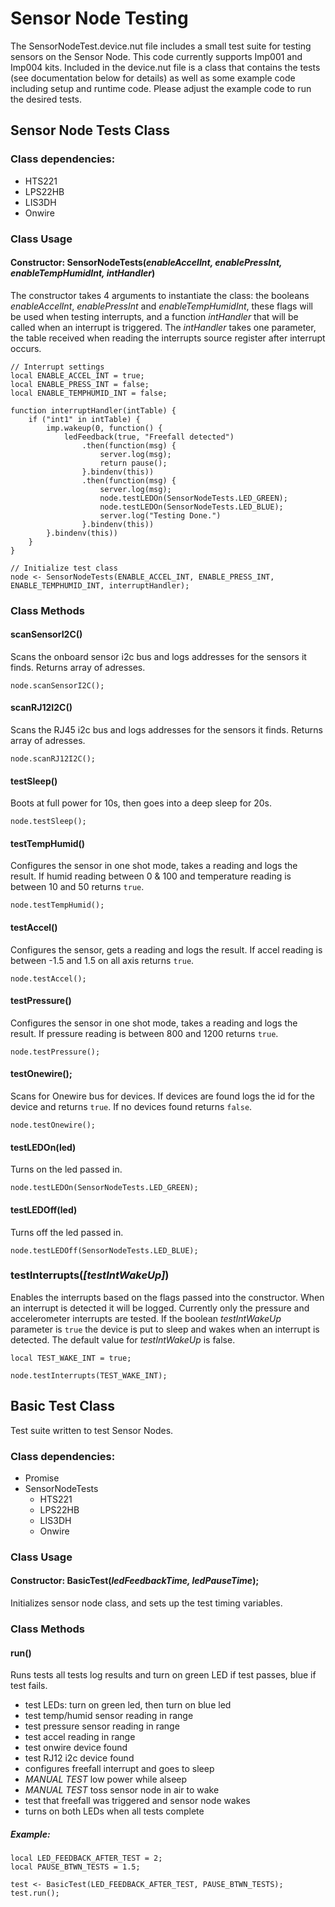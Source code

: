 # Sensor Node Testing

The SensorNodeTest.device.nut file includes a small test suite for testing sensors on the Sensor Node. This code currently supports Imp001 and Imp004 kits. Included in the device.nut file is a class that contains the tests (see documentation below for details) as well as some example code including setup and runtime code.  Please adjust the example code to run the desired tests.

## Sensor Node Tests Class

### Class dependencies:

* HTS221
* LPS22HB
* LIS3DH
* Onwire

### Class Usage

#### Constructor: SensorNodeTests(*enableAccelInt, enablePressInt, enableTempHumidInt, intHandler*)

The constructor takes 4 arguments to instantiate the class: the booleans *enableAccelInt*, *enablePressInt* and *enableTempHumidInt*, these flags will be used when testing interrupts, and a function *intHandler* that will be called when an interrupt is triggered.  The *intHandler* takes one parameter, the table received when reading the interrupts source register after interrupt occurs.

```
// Interrupt settings
local ENABLE_ACCEL_INT = true;
local ENABLE_PRESS_INT = false;
local ENABLE_TEMPHUMID_INT = false;

function interruptHandler(intTable) {
    if ("int1" in intTable) {
        imp.wakeup(0, function() {
            ledFeedback(true, "Freefall detected")
                .then(function(msg) {
                    server.log(msg);
                    return pause();
                }.bindenv(this))
                .then(function(msg) {
                    server.log(msg);
                    node.testLEDOn(SensorNodeTests.LED_GREEN);
                    node.testLEDOn(SensorNodeTests.LED_BLUE);
                    server.log("Testing Done.")
                }.bindenv(this))
        }.bindenv(this))
    }
}

// Initialize test class
node <- SensorNodeTests(ENABLE_ACCEL_INT, ENABLE_PRESS_INT, ENABLE_TEMPHUMID_INT, interruptHandler);
```

### Class Methods

#### scanSensorI2C()

Scans the onboard sensor i2c bus and logs addresses for the sensors it finds. Returns array of adresses.

```
node.scanSensorI2C();
```

#### scanRJ12I2C()

Scans the RJ45 i2c bus and logs addresses for the sensors it finds. Returns array of adresses.

```
node.scanRJ12I2C();
```

#### testSleep()

Boots at full power for 10s, then goes into a deep sleep for 20s.

```
node.testSleep();
```

#### testTempHumid()

Configures the sensor in one shot mode, takes a reading and logs the result. If humid reading between 0 & 100 and temperature reading is between 10 and 50 returns `true`.

```
node.testTempHumid();
```

#### testAccel()

Configures the sensor, gets a reading and logs the result.  If accel reading is between -1.5 and 1.5 on all axis returns `true`.

```
node.testAccel();
```

#### testPressure()

Configures the sensor in one shot mode, takes a reading and logs the result. If pressure reading is between 800 and 1200 returns `true`.

```
node.testPressure();
```


#### testOnewire();

Scans for Onewire bus for devices.  If devices are found logs the id for the device and returns `true`.  If no devices found returns `false`.

```
node.testOnewire();
```

#### testLEDOn(led)

Turns on the led passed in.

```
node.testLEDOn(SensorNodeTests.LED_GREEN);
```

#### testLEDOff(led)

Turns off the led passed in.

```
node.testLEDOff(SensorNodeTests.LED_BLUE);
```

### testInterrupts(*[testIntWakeUp]*)

Enables the interrupts based on the flags passed into the constructor. When an interrupt is detected it will be logged. Currently only the pressure and accelerometer interrupts are tested. If the boolean *testIntWakeUp* parameter is `true` the device is put to sleep and wakes when an interrupt is detected. The default value for *testIntWakeUp* is false.

```
local TEST_WAKE_INT = true;

node.testInterrupts(TEST_WAKE_INT);
```

## Basic Test Class

Test suite written to test Sensor Nodes.

### Class dependencies:

* Promise
* SensorNodeTests
    * HTS221
    * LPS22HB
    * LIS3DH
    * Onwire

### Class Usage

#### Constructor: BasicTest(*ledFeedbackTime, ledPauseTime*);

Initializes sensor node class, and sets up the test timing variables.

### Class Methods

#### run()

Runs tests all tests log results and turn on green LED if test passes, blue if test fails.

* test LEDs: turn on green led, then turn on blue led
* test temp/humid sensor reading in range
* test pressure sensor reading in range
* test accel reading in range
* test onwire device found
* test RJ12 i2c device found
* configures freefall interrupt and goes to sleep
* *MANUAL TEST* low power while alseep
* *MANUAL TEST* toss sensor node in air to wake
* test that freefall was triggered and sensor node wakes
* turns on both LEDs when all tests complete

##### Example:

```
local LED_FEEDBACK_AFTER_TEST = 2;
local PAUSE_BTWN_TESTS = 1.5;

test <- BasicTest(LED_FEEDBACK_AFTER_TEST, PAUSE_BTWN_TESTS);
test.run();
```
